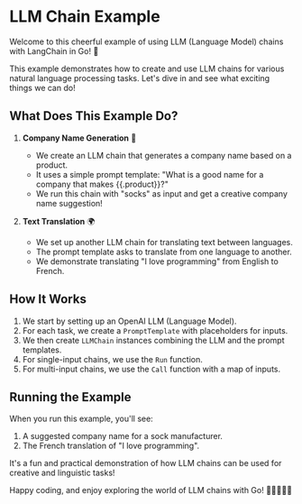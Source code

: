 # LLM Chain Example

Welcome to this cheerful example of using LLM (Language Model) chains with LangChain in Go! 🎉

This example demonstrates how to create and use LLM chains for various natural language processing tasks. Let's dive in and see what exciting things we can do!

## What Does This Example Do?

1. **Company Name Generation** 🏢
   - We create an LLM chain that generates a company name based on a product.
   - It uses a simple prompt template: "What is a good name for a company that makes {{.product}}?"
   - We run this chain with "socks" as input and get a creative company name suggestion!

2. **Text Translation** 🌍
   - We set up another LLM chain for translating text between languages.
   - The prompt template asks to translate from one language to another.
   - We demonstrate translating "I love programming" from English to French.

## How It Works

1. We start by setting up an OpenAI LLM (Language Model).
2. For each task, we create a `PromptTemplate` with placeholders for inputs.
3. We then create `LLMChain` instances combining the LLM and the prompt templates.
4. For single-input chains, we use the `Run` function.
5. For multi-input chains, we use the `Call` function with a map of inputs.

## Running the Example

When you run this example, you'll see:
1. A suggested company name for a sock manufacturer.
2. The French translation of "I love programming".

It's a fun and practical demonstration of how LLM chains can be used for creative and linguistic tasks!

Happy coding, and enjoy exploring the world of LLM chains with Go! 🚀👨‍💻👩‍💻

